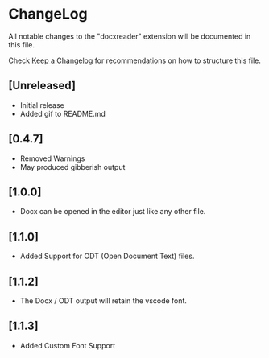 # ChangeLog

All notable changes to the "docxreader" extension will be documented in this file.

Check [Keep a Changelog](http://keepachangelog.com/) for recommendations on how to structure this file.

## [Unreleased]

-   Initial release
-   Added gif to README.md

## [0.4.7]

-   Removed Warnings
-   May produced gibberish output

## [1.0.0]

-   Docx can be opened in the editor just like any other file.

## [1.1.0]

-   Added Support for ODT (Open Document Text) files.

## [1.1.2]

-   The Docx / ODT output will retain the vscode font.

## [1.1.3]

-   Added Custom Font Support
